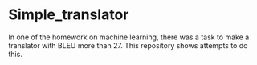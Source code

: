 # Simple_translator
In one of the homework on machine learning, there was a task to make a translator with BLEU more than 27. This repository shows attempts to do this.
